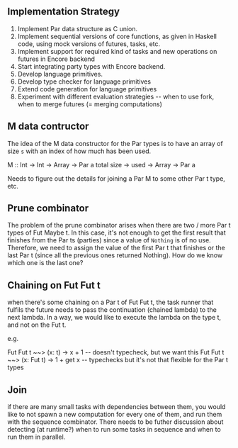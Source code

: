 
## Implementation Strategy

1. Implement Par data structure as C union.
2. Implement sequential versions of core functions, as given in Haskell code, using mock versions of futures, tasks, etc.
3. Implement support for required kind of tasks and new operations on futures in Encore backend
3. Start integrating party types with Encore backend.
4. Develop language primitives.
6. Develop type checker for language primitives
7. Extend code generation for language primitives
8. Experiment with different evaluation strategies -- when to use fork, when to merge futures (= merging computations)


## M data contructor

The idea of the M data constructor for the Par types is to have an array of size `s`
with an index of how much has been used.

M :: Int -> Int -> Array -> Par a
     total size -> used -> Array -> Par a

Needs to figure out the details for joining a Par M to some other Par t type, etc.

## Prune combinator

The problem of the prune combinator arises when there are two / more Par t types
of Fut Maybe t. In this case, it's not enough to get the first result that finishes
from the Par ts (parties) since a value of `Nothing` is of no use. Therefore,
we need to assign the value of the first Par t that finishes or the last Par t
(since all the previous ones returned Nothing). How do we know which one is the last one?

## Chaining on Fut Fut t

when there's some chaining on a Par t of Fut Fut t, the task runner that fulfils
the future needs to pass the continuation (chained lambda) to the next lambda. In a way,
we would like to execute the lambda on the type t, and not on the Fut t.

e.g.


  Fut Fut t ~~> \(x: t) -> x + 1      -- doesn't typecheck, but we want this
  Fut Fut t ~~> \(x: Fut t) -> 1 + get x -- typechecks but it's not that flexible for the Par t types


## Join

if there are many small tasks with dependencies between them,
you would like to not spawn a new computation for every one of them, and run them with the
sequence combinator. There needs to be futher discussion about detecting (at runtime?)
when to run some tasks in sequence and when to run them in parallel.


